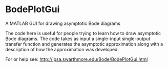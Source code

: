 BodePlotGui
===========

A MATLAB GUI for drawing asymptotic Bode diagrams

The code here is useful for people trying to learn how to draw asymptotic Bode diagrams.  The code takes as input a single-input single-output transfer function and generates the asymptotic approximation along with a description of how the approximation was developed.

For or help see: http://lpsa.swarthmore.edu/Bode/BodePlotGui.html
